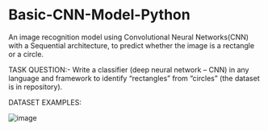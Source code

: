 # Basic-CNN-Model-Python
An image recognition model using Convolutional Neural Networks(CNN) with a Sequential architecture, to predict whether the image is a rectangle or a circle.

TASK QUESTION:-
Write a classifier (deep neural network – CNN) in any language and framework to identify “rectangles” from “circles” (the dataset is in repository).

DATASET EXAMPLES:


![image](https://user-images.githubusercontent.com/16772052/175968798-a8c4d5e7-2545-4e26-8cbc-e52b9e224f08.png)
